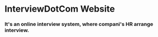 # InterviewDotCom Website
### It's an online interview system, where compani's HR arrange interview.
